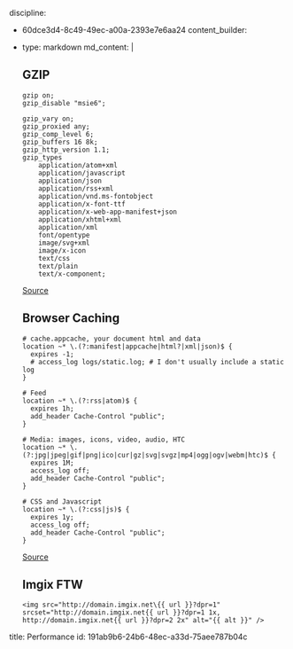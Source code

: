discipline:
  - 60dce3d4-8c49-49ec-a00a-2393e7e6aa24
content_builder:
  - 
    type: markdown
    md_content: |
      ## GZIP
      
      ```
      gzip on;
      gzip_disable "msie6";
      
      gzip_vary on;
      gzip_proxied any;
      gzip_comp_level 6;
      gzip_buffers 16 8k;
      gzip_http_version 1.1;
      gzip_types
          application/atom+xml
          application/javascript
          application/json
          application/rss+xml
          application/vnd.ms-fontobject
          application/x-font-ttf
          application/x-web-app-manifest+json
          application/xhtml+xml
          application/xml
          font/opentype
          image/svg+xml
          image/x-icon
          text/css
          text/plain
          text/x-component;
      ```
      
      [Source](https://mattstauffer.co/blog/enabling-gzip-on-nginx-servers-including-laravel-forge)
      
      ## Browser Caching
      ```
      # cache.appcache, your document html and data
      location ~* \.(?:manifest|appcache|html?|xml|json)$ {
      	expires -1;
      	# access_log logs/static.log; # I don't usually include a static log
      }
      
      # Feed
      location ~* \.(?:rss|atom)$ {
      	expires 1h;
      	add_header Cache-Control "public";
      }
      
      # Media: images, icons, video, audio, HTC
      location ~* \.(?:jpg|jpeg|gif|png|ico|cur|gz|svg|svgz|mp4|ogg|ogv|webm|htc)$ {
      	expires 1M;
      	access_log off;
      	add_header Cache-Control "public";
      }
      
      # CSS and Javascript
      location ~* \.(?:css|js)$ {
      	expires 1y;
      	access_log off;
      	add_header Cache-Control "public";
      }
      ```
      
      [Source](https://serversforhackers.com/nginx-caching)
      
      
      ## Imgix FTW
      
      ```
      <img src="http://domain.imgix.net\{{ url }}?dpr=1" srcset="http://domain.imgix.net{{ url }}?dpr=1 1x, http://domain.imgix.net{{ url }}?dpr=2 2x" alt="{{ alt }}" />
      ```
title: Performance
id: 191ab9b6-24b6-48ec-a33d-75aee787b04c
